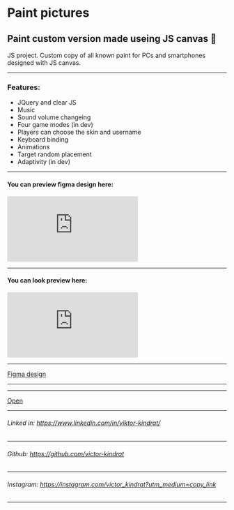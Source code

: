 # Paint pictures
Paint custom version made useing JS canvas 🎨
---

JS project. Сustom copy of all known paint for PCs and smartphones designed with JS canvas.

---
### Features: 
- JQuery and clear JS 
- Music
- Sound volume changeing
- Four game modes (in dev)
- Players can choose the skin and username
- Keyboard binding
- Animations
- Target random placement
- Adaptivity (in dev)
---

#### You can preview figma design here:

![figma view](https://files.fm/thumb_show.php?i=9nd4xh28k "preview")

---

#### You can look preview here:

![preview](https://files.fm/thumb_show.php?i=5qnk949az "preview")


---
[Figma design](https://www.figma.com/file/viQnAuJSmYmkJspJBNnrC3/game-drafts?node-id=0%3A1)


---

---
[Open](https://victor-kindrat.github.io/game/)


---

###### Linked in: https://www.linkedin.com/in/viktor-kindrat/
---
###### Github: https://github.com/victor-kindrat
---
###### Instagram: https://instagram.com/victor_kindrat?utm_medium=copy_link
---
